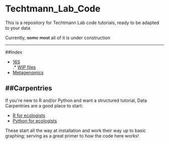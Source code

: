 # Techtmann_Lab_Code

This is a repository for Techtmann Lab code tutorials, ready to be adapted to your data


Currently, ~~some~~ ~~most~~ all of it is under construction

---

##Index
* [16S](../blob/main/16S)  
.* [WIP files](../blob/main/16S/WIP_files)  
* [Metagenomics](../blob/main/Metagenomics)

##Carpentries
---
If you're new to R and/or Python and want a structured tutorial, Data Carpentries are a good place to start:
* [R for ecologists](https://datacarpentry.org/R-ecology-lesson/)
* [Python for ecologists](https://datacarpentry.org/python-ecology-lesson/)  

These start all the way at installation and work their way up to basic graphing; serving as a great primer to how the code here works!
 

